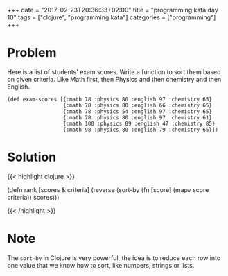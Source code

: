 +++
date = "2017-02-23T20:36:33+02:00"
title = "programming kata day 10"
tags = ["clojure", "programming kata"]
categories = ["programming"]
+++

# Problem

Here is a list of students' exam scores. Write a function to sort them based on given criteria. Like Math first, then Physics and then chemistry and then English.

```
(def exam-scores [{:math 78 :physics 80 :english 97 :chemistry 65}
                  {:math 78 :physics 80 :english 66 :chemistry 65}
                  {:math 78 :physics 54 :english 97 :chemistry 65}
                  {:math 78 :physics 80 :english 97 :chemistry 61}
                  {:math 100 :physics 89 :english 47 :chemistry 85}
                  {:math 98 :physics 80 :english 79 :chemistry 65}])
```

# Solution

{{< highlight clojure >}}

(defn rank [scores & criteria]
  (reverse 
    (sort-by 
      (fn [score] (mapv score criteria)) scores)))

{{< /highlight >}}

# Note
The `sort-by` in Clojure is very powerful, the idea is to reduce each row into one value that we know how to sort, like numbers, strings or lists.
